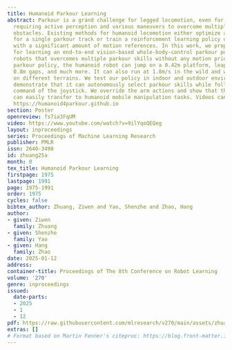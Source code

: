 ```yaml
---
title: Humanoid Parkour Learning
abstract: Parkour is a grand challenge for legged locomotion, even for quadruped robots,
  requiring active perception and various maneuvers to overcome multiple challenging
  obstacles. Existing methods for humanoid locomotion either optimize a trajectory
  for a single parkour track or train a reinforcement learning policy only to walk
  with a significant amount of motion references. In this work, we propose a framework
  for learning an end-to-end vision-based whole-body-control parkour policy for humanoid
  robots that overcomes multiple parkour skills without any motion prior. Using the
  parkour policy, the humanoid robot can jump on a 0.42m platform, leap over hurdles,
  0.8m gaps, and much more. It can also run at 1.8m/s in the wild and walk robustly
  on different terrains. We test our policy in indoor and outdoor environments to
  demonstrate that it can autonomously select parkour skills while following the rotation
  command of the joystick. We override the arm actions and show that this framework
  can easily transfer to humanoid mobile manipulation tasks. Videos can be found at
  https://humanoid4parkour.github.io
section: Poster
openreview: fs7ia3FqUM
video: https://www.youtube.com/watch?v=9ilYqoQEQeg
layout: inproceedings
series: Proceedings of Machine Learning Research
publisher: PMLR
issn: 2640-3498
id: zhuang25a
month: 0
tex_title: Humanoid Parkour Learning
firstpage: 1975
lastpage: 1991
page: 1975-1991
order: 1975
cycles: false
bibtex_author: Zhuang, Ziwen and Yao, Shenzhe and Zhao, Hang
author:
- given: Ziwen
  family: Zhuang
- given: Shenzhe
  family: Yao
- given: Hang
  family: Zhao
date: 2025-01-12
address:
container-title: Proceedings of The 8th Conference on Robot Learning
volume: '270'
genre: inproceedings
issued:
  date-parts:
  - 2025
  - 1
  - 12
pdf: https://raw.githubusercontent.com/mlresearch/v270/main/assets/zhuang25a/zhuang25a.pdf
extras: []
# Format based on Martin Fenner's citeproc: https://blog.front-matter.io/posts/citeproc-yaml-for-bibliographies/
---
```

